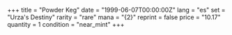 +++
title = "Powder Keg"
date = "1999-06-07T00:00:00Z"
lang = "es"
set = "Urza's Destiny"
rarity = "rare"
mana = "{2}"
reprint = false
price = "10.17"
quantity = 1
condition = "near_mint"
+++

